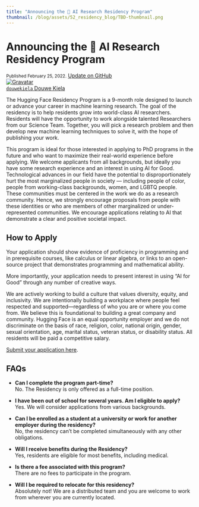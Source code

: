 ```yaml
---
title: "Announcing the 🤗 AI Research Residency Program"
thumbnail: /blog/assets/52_residency_blog/TBD-thumbnail.png
---
```


<h1>
    Announcing the 🤗 AI Research Residency Program
</h1>

<div class="blog-metadata">
    <small>Published February 25, 2022.</small>
    <a target="_blank" class="btn no-underline text-sm mb-5 font-sans" href="https://github.com/huggingface/blog/blob/master/residency-blog.md">
        Update on GitHub
    </a>
</div>

<div class="author-card">
    <a href="/douwekiela">
        <img class="avatar avatar-user" src="https://aeiljuispo.cloudimg.io/v7/https://s3.amazonaws.com/moonup/production/uploads/1641847245435-61dc997715b47073db1620dc.jpeg?w=200&h=200&f=face" title="Gravatar">
        <div class="bfc">
            <code>douwekiela</code>
            <span class="fullname">Douwe Kiela</span>
        </div>
    </a>
</div>

<script async defer src="https://unpkg.com/medium-zoom-element@0/dist/medium-zoom-element.min.js"></script>

The Hugging Face Residency Program is a 9-month role designed to launch or advance your career in machine learning research. The goal of the residency is to help residents grow into world-class AI researchers. Residents will have the opportunity to work alongside talented Researchers from our Science Team. Together, you will pick a research problem and then develop new machine learning techniques to solve it, with the hope of publishing your work.

This program is ideal for those interested in applying to PhD programs in the future and who want to maximize their real-world experience before applying. We welcome applicants from all backgrounds, but ideally you have some research experience and an interest in using AI for Good. Technological advances in our field have the potential to disproportionately hurt the most marginalized people in society — including people of color, people from working-class backgrounds, women, and LGBTQ people. These communities must be centered in the work we do as a research community. Hence, we strongly encourage proposals from people with these identities or who are members of other marginalized or under-represented communities. We encourage applications relating to AI that demonstrate a clear and positive societal impact.

## How to Apply

Your application should show evidence of proficiency in programming and in prerequisite courses, like calculus or linear algebra, or links to an open-source project that demonstrates programming and mathematical ability.

More importantly, your application needs to present interest in using “AI for Good” through any number of creative ways.

We are actively working to build a culture that values diversity, equity, and inclusivity. We are intentionally building a workplace where people feel respected and supported—regardless of who you are or where you come from. We believe this is foundational to building a great company and community. Hugging Face is an equal opportunity employer and we do not discriminate on the basis of race, religion, color, national origin, gender, sexual orientation, age, marital status, veteran status, or disability status. All residents will be paid a competitive salary.

[Submit your application here](https://apply.workable.com/huggingface/j/TBD).

## FAQs

* **Can I complete the program part-time?**<br>No. The Residency is only offered as a full-time position.

* **I have been out of school for several years. Am I eligible to apply?**<br>Yes. We will consider applications from various backgrounds.

* **Can I be enrolled as a student at a university or work for another employer during the residency?**<br>No, the residency can’t be completed simultaneously with any other obligations.

* **Will I receive benefits during the Residency?**<br>Yes, residents are eligible for most benefits, including medical.

* **Is there a fee associated with this program?**<br>There are no fees to participate in the program.

* **Will I be required to relocate for this residency?**<br>Absolutely not! We are a distributed team and you are welcome to work from wherever you are currently located.
